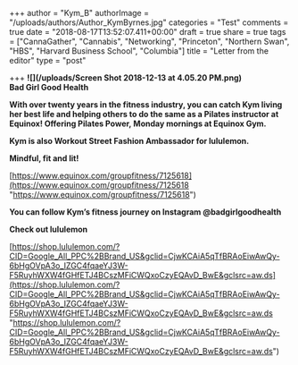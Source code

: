+++
author = "Kym_B"
authorImage = "/uploads/authors/Author_KymByrnes.jpg"
categories = "Test"
comments = true
date = "2018-08-17T13:52:07.411+00:00"
draft = true
share = true
tags = ["CannaGather", "Cannabis", "Networking", "Princeton", "Northern Swan", "HBS", "Harvard Business School", "Columbia"]
title = "Letter from the editor"
type = "post"

+++
**![](/uploads/Screen Shot 2018-12-13 at 4.05.20 PM.png)  
Bad Girl Good Health**

**With over twenty years in the fitness industry, you can catch Kym living her best life and helping others to do the same as a Pilates instructor at Equinox! Offering Pilates Power, Monday mornings at Equinox Gym.**

**Kym is also Workout Street Fashion Ambassador for lululemon.**

**Mindful, fit and lit!**

[https://www.equinox.com/groupfitness/7125618](https://www.equinox.com/groupfitness/7125618 "https://www.equinox.com/groupfitness/7125618")

**You can follow Kym’s fitness journey on Instagram @badgirlgoodhealth**

**Check out lululemon**

[https://shop.lululemon.com/?CID=Google_All_PPC%2BBrand_US&gclid=CjwKCAiA5qTfBRAoEiwAwQy-6bHgOVpA3o_IZGC4fqaeYJ3W-F5RuyhWXW4fGHfETJ4BCszMFiCWQxoCzyEQAvD_BwE&gclsrc=aw.ds](https://shop.lululemon.com/?CID=Google_All_PPC%2BBrand_US&gclid=CjwKCAiA5qTfBRAoEiwAwQy-6bHgOVpA3o_IZGC4fqaeYJ3W-F5RuyhWXW4fGHfETJ4BCszMFiCWQxoCzyEQAvD_BwE&gclsrc=aw.ds "https://shop.lululemon.com/?CID=Google_All_PPC%2BBrand_US&gclid=CjwKCAiA5qTfBRAoEiwAwQy-6bHgOVpA3o_IZGC4fqaeYJ3W-F5RuyhWXW4fGHfETJ4BCszMFiCWQxoCzyEQAvD_BwE&gclsrc=aw.ds")